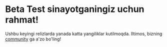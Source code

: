 # Beta Test sinayotganingiz uchun rahmat!

Ushbu keyingi relizlarda yanada katta yangiliklar kutilmoqda. Iltimos, bizning
[community](https://t.me/xinuxuz) ga a'zo bo'ling!
